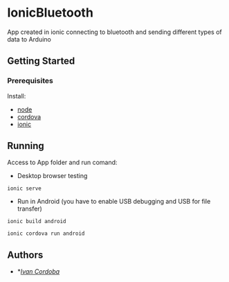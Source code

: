 # IonicBluetooth

 App created in ionic connecting to bluetooth and sending different types of data to Arduino
 
## Getting Started

### Prerequisites

Install:
* [node](https://nodejs.org/es/)
* [cordova](https://cordova.apache.org/)
* [ionic](https://ionicframework.com/)

## Running

Access to App folder and run comand:

* Desktop browser testing  
```
ionic serve
```

* Run in Android (you have to enable USB debugging and USB for file transfer)
```
ionic build android
```
```
ionic cordova run android
```

## Authors

* **[Ivan Cordoba](https://github.com/nabby27)*
